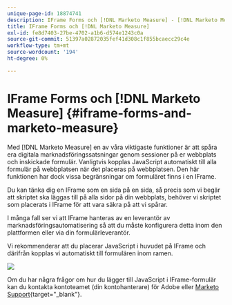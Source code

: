 ```yaml
---
unique-page-id: 18874741
description: IFrame Forms och [!DNL Marketo Measure] - [!DNL Marketo Measure] - Produktdokumentation
title: IFrame Forms och [!DNL Marketo Measure]
exl-id: fe8d7403-27be-4702-a1b6-d574e1243c0a
source-git-commit: 51397a02872035fef41d308c1f855bcaecc29c4e
workflow-type: tm+mt
source-wordcount: '194'
ht-degree: 0%

---
```


# IFrame Forms och [!DNL Marketo Measure] {#iframe-forms-and-marketo-measure}

Med [!DNL Marketo Measure] en av våra viktigaste funktioner är att spåra era digitala marknadsföringssatsningar genom sessioner på er webbplats och inskickade formulär. Vanligtvis kopplas JavaScript automatiskt till alla formulär på webbplatsen när det placeras på webbplatsen. Den här funktionen har dock vissa begränsningar om formuläret finns i en IFrame.

Du kan tänka dig en IFrame som en sida på en sida, så precis som vi begär att skriptet ska läggas till på alla sidor på din webbplats, behöver vi skriptet som placerats i IFrame för att vara säkra på att vi spårar.

I många fall ser vi att IFrame hanteras av en leverantör av marknadsföringsautomatisering så att du måste konfigurera detta inom den plattformen eller via din formulärleverantör.

Vi rekommenderar att du placerar JavaScript i huvudet på IFrame och därifrån kopplas vi automatiskt till formulären inom ramen.

![](assets/1-1.png)

Om du har några frågor om hur du lägger till JavaScript i IFrame-formulär kan du kontakta kontoteamet (din kontohanterare) för Adobe eller [Marketo Support](https://nation.marketo.com/t5/support/ct-p/Support){target="_blank"}.
